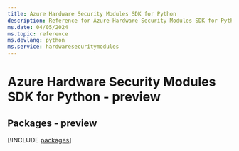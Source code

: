 ```yaml
---
title: Azure Hardware Security Modules SDK for Python
description: Reference for Azure Hardware Security Modules SDK for Python
ms.date: 04/05/2024
ms.topic: reference
ms.devlang: python
ms.service: hardwaresecuritymodules
---
```

# Azure Hardware Security Modules SDK for Python - preview
## Packages - preview
[!INCLUDE [packages](hardware-security-modules-index.md)]